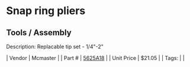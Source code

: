 # Snap ring pliers
## Tools / Assembly
Description: 	Replacable tip set - 1/4"-2" 

| Vendor | Mcmaster | 
| Part # | [5625A18](https://www.mcmaster.com/#5625A18) | 
| Unit Price | $21.05 | 
| Tags: |  | 
